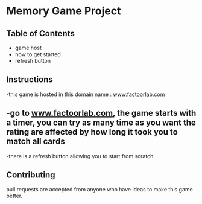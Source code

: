 # Memory Game Project

## Table of Contents

* game host
* how to get started
* refresh button

## Instructions

-this game is hosted in this domain name : www.factoorlab.com

-go to www.factoorlab.com, the game starts with a timer, you can try as many time as you want 
 the rating are affected by how long it took you to match all cards
 -
-there is a refresh button allowing you to start from scratch.


## Contributing

pull requests are accepted from anyone who have ideas to make this game better.
